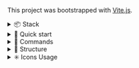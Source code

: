 This project was bootstrapped with [Vite.js](https://vitejs.dev).

<details>
<summary>📦 Stack</summary>

## 📦 Stack

-   [React.js](https://reactjs.org) - UI library
-   [Typescript](https://www.typescriptlang.org) - Static type checker
-   [Vite](https://vitejs.dev/) - Bundler
-   [Tanstack Router](https://tanstack.com/router/latest/docs/framework/react/overview) - Routing (file-based)
-   [@svg-use](https://github.com/fpapado/svg-use) - icon management tool
-   [Eslint](https://eslint.org/) - Code linter
-   [Prettier](https://prettier.io/) - Code formatter
-   [Husky](https://typicode.github.io/husky/) - commands execution handler on git events
-   [CLSX](https://github.com/lukeed/clsx) - classNames management tool
  
</details>


<details >
<summary>🚀 Quick start</summary>

##  🚀 Quick start

1. Install [Node.js](https://nodejs.org);
    > Require [Node.js](https://nodejs.org) version >=18.0.0
2. Install the NPM dependencies by running `npm ci`;
3. If you want to serve the application with base public path on your server, you should create `.env.production.local` and add the variable `VITE_BASE_PUBLIC_PATH="/foo"`.
</details>

<details >
<summary> 🤖 Commands</summary>

## 🤖 Commands

-   Run the local dev server at `localhost:3000`:
    ```
    npm run dev
    ```
-   Build your production site to `./dist/`:
    ```
    npm run build
    ```
-   Preview your build locally, before deploying at `localhost:4173`:
    ```
    npm run preview
    ```
-   Check your JavaScript/TypeScript for errors and warnings:
    ```
    npm run lint:eslint
    ```
-   Check your CSS for errors and warnings:
    ```
    npm run lint:stylelint
    ```
-   Check your code formatting:
    ```
    npm run lint:prettier
    ```
-   Fix your code formatting:
    ```
    npm run lint:prettier:fix
    ```
-   Check your code all together:
    ```
    npm run lint
    ```
-   Install husky:
    ```bash
    npm run prepare
    ```

</details>

<details>
<summary> 🧶 Structure</summary>

## 🧶 Structure

> To create components [create-phen-component](https://github.com/m-kolomoyets/create-phen-component) CLI can be used
-   `src/icons`  contains all svg icons should be used
    -   `<icon>.svg` - icon file itself
-   `src/ui` contains some shared components without business logic like buttons, inputs, selects, titles, texts etc. Each component should consist of that files:

    -   `<component-name>.tsx` - the component file itself (change `component-name` to the actual name of the component);
    -   `<component-name>.module.css` - the styles of component file (optional);
    -   `types.ts` - the types of component file (optional);
    -   `hooks` - contains component hooks (optional). Should include:
        -   `<hook-name>.ts` - the hook file itself (change `hook-name` to the actual name of the hook);
    -   `constants.ts` - the constants of component file (optional);
    -   `utils` - the utils of component (optional). Should include:
        -   `<util-name>.ts` - the util file itself (change `util-name` to the actual name of util);
        -   `common.ts` - the common file of utils (optional). Can be used without tests;
    -   `index.ts` - the entry file for component;

-   `src/components` a less independent entity consisting of `src/ui` components. For example the card component, it can be used anywhere. It can have little business logic. Each component should consist of that files:
    -   `<component-name>.tsx` - the component file itself;
    -   `<component-name>.module.css` - the styles of component file (optional);
    -   `types.ts` - the types of component file (optional);
    -   `hooks` - contains component hooks (optional). Should include:
        -   `<hook-name>.ts` - the hook file itself (change `hook-name` to the actual name of the hook);
    -   `constants.ts` - the constants of component file (optional);
    -   `schemas.ts` - the schemas of component file (optional);
    -   `utils` - the utils of component (optional). Should include:
        -   `<util-name>.ts` - the util file itself (change `util-name` to the actual name of util);
        -   `common.ts` - the common file of utils (optional). Can be used without tests;
    -   `store` - contains local store dir (optional). Should consist of:
        -   `<store-name>.ts` - the store file itself (change `store-name` to the actual name of the store);
    -   `context` - the context dir of component file (optional). Should consist of:
        -   `<context-name>.tsx` - the context file itself (change `scontext-nam` to the actual name of the context);
    -   `index.ts` - the entry file for component;
    -   `components` - the component dir of components (optional). Should consist of like `src/components`;
-   `src/components/layout` contains some layouts. It should use like wrapper;
-   `src/modules` contains some independent features, that features have own area of responsibility. We can use here connecting to store, fetch some data etc. For example we have the Comments module, it should consist of `src/components`, `src/ui` and own components. Each module should consist of that files:
    -   `<component-name>.tsx` - the component file itself;
    -   `<component-name>.module.css` - the styles of component file (optional);
    -   `types.ts` - the types of component file (optional);
    -   `hooks` - contains component hooks (optional). Should include:
        -   `<hook-name>.ts` - the hook file itself (change `hook-name` to the actual name of the hook);
    -   `constants.ts` - the constants of component file (optional);
    -   `schemas.ts` - the schemas of component file (optional);
    -   `utils` - the utils of component (optional). Should include:
        -   `<util-name>.ts` - the util file itself (change `util-name` to the actual name of util);
        -   `common.ts` - the common file of utils (optional). Can be used without tests;
    -   `store` - contains local store dir (optional). Should consist of:
        -   `<store-name>.ts` - the store file itself (change `store-name` to the actual name of the store);
    -   `context` - the context dir of component file (optional). Should consist of:
        -   `<context-name>.tsx` - the context file itself (change `context-name` to the actual name of the context);
    -   `index.ts` - the entry file for component;
    -   `components` - the component dir of components (optional). Should consist of like `src/components`;
-   `src/api` contains api dir. Should consist of:
    -   `<api-name>.ts` - the api file itself (change the `api-name` to the actual api name);
-   `src/routes` contains routing structure of the project.
    -   `__root.tsx` - router configuration file. Contains the router component to include in the `main.tsx`
    -   `index{.lazy}.tsx` - represents the content of the root page. To make it lazy-loaded, add `.lazy` after name
    -   `<page-name>{.lazy}.tsx` - represents the content of the page with entered name. To make it lazy-loaded, add `.lazy` after name
    -   `<page-name>` - folder can contain nested pages/layout
        -   `index{.lazy}.tsx` - represents the content of the root page. To make it lazy-loaded, add `.lazy` after name
        -   `<page-name>{.lazy}.tsx` - represents the content of the page with entered name. To make it lazy-loaded, add `.lazy` after name. Can be the folder too to contain other nested routes.
        -   `$<parameter>{.lazy}.tsx` - represents page with defining the route parameter passed. E.g `/posts/$postId` -> `/posts/123`. Can be the folder too to contain other nested routes.
    -   `_<layout-name>-layout.tsx` - layout component. Used to wrap content. Has to include `<Outlet />` for router to pass relevant page content. Has to include the filter `<layout-name>-layout` on the same level file was created
    -   `_<layout-name>-layout` - folder will contain routes will be wrapped with this layout. Layouts can include nested layouts
        -   `<page-name>{.lazy}.tsx` - route will be wrapped with the layout. To make it lazy-loaded, add `.lazy` after name. Can be the folder too to contain other nested routes.
-   `src/store` contains global store dir. Should consist of:
    -   `<store-name>.ts` - the store file itself (change `store-name` to the actual name of the store);
-   `src/hooks` contains global hooks dir. Should consist of:
    -   `api` - contains api hooks dir;
    -   `<hook-name>.ts` - the hook file itself (change `hook-name` to the actual name of the hook);
-   `src/utils` contains global utils dir. Should consist of:
    -   `<util-name>.ts` - the util file itself (change `util-name` to the actual name of util);
    -   `<util-name>.test.ts` - the test file of util;
    -   `common.ts` - the common file of utils (optional). Can be used without tests;
-   `src/constants.ts` contains global constants;
-   `schemas.ts` - contains globals schemas;
-   `src/types.ts` contains global types;
-   `src/styles` contains global style files;
-   `src/main.tsx` entry point of the application;
</details>


<details>
<summary> ✳️ Icons Usage</summary>

## ✳️ Icons Usage

1. Collect all icons as separate files with `.svg` extension and kebab-case naming. 

Example:
```md
src
├── icons
│   ├── arrow-left.svg
│   ├── search.svg
│   └── arrow-right-circle.svg
```

2. Import icon required as follows:
```ts
import { Component as ArrowLeftIcon } from '@/icons/arrow-left.svg?svgUse';
```

3. Use the icon as regular JSX component:
```ts
<ArrowLeftIcon className={s.icon} />
```

Type of the component and its props:
Location: `Location: node_modules/@svg-use/react/dist/esm/ThemesExternalSvg.d.ts`

```ts
declare const createThemedExternalSvg: ({ url, id, viewBox }: FactoryProps) => (props: ThemeProps & SVGAttributes<SVGSVGElement>) => JSX.Element;

export interface ThemeProps {
	color?: string;
	colorSecondary?: string;
	colorTertiary?: string;
}
```

Key moments:

- 👉 Import Component names export, then name it as applicable icon naming is.
- 👉 Autocomplete will support path to the svg file, ⚠️BUT⚠️ you should add ?svgUse param at the end of import statement for @svg-use to work
</details
